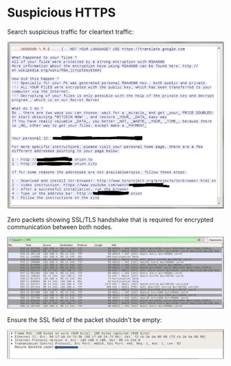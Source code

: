 # Suspicious HTTPS

Search suspicious traffic for cleartext traffic:

![Alt text](image-15.png)

Zero packets showing SSL/TLS handshake that is required for encrypted communication between both nodes. 

![Alt text](image-16.png)

Ensure the SSL field of the packet shouldn't be empty:

![Alt text](image-17.png)

